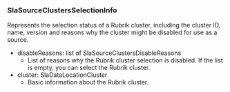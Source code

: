 ### SlaSourceClustersSelectionInfo
Represents the selection status of a Rubrik cluster, including the cluster ID, name, version and reasons why the cluster might be disabled for use as a source.

- disableReasons: list of SlaSourceClustersDisableReasons
  - List of reasons why the Rubrik cluster selection is disabled. If the list is empty, you can select the Rubrik cluster.
- cluster: SlaDataLocationCluster
  - Basic information about the Rubrik cluster.
